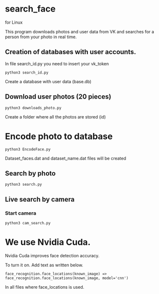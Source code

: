 # search_face

for Linux

Тhis program downloads photos and user data from VK and searches for a person from your photo in real time.

## Creation of databases with user accounts.

In file search_id.py you need to insert your vk_token
```
python3 search_id.py
```
Create a database with user data (base.db)

## Download user photos (20 pieces)
```
python3 downloads_photo.py
```
Create a folder where all the photos are stored (id)

# Encode photo to database
```
python3 EncodeFace.py
```

Dataset_faces.dat and dataset_name.dat files will be created
## Search by photo
```
python3 search.py
```

## Live search by camera

### Start camera
```
python3 cam_search.py
```

# We use Nvidia Cuda.
Nvidia Cuda improves face detection accuracy.

To turn it on. Add text as written below.

```
face_recognition.face_locations(known_image) => face_recognition.face_locations(known_image, model='cnn')
```
In all files where face_locations is used.